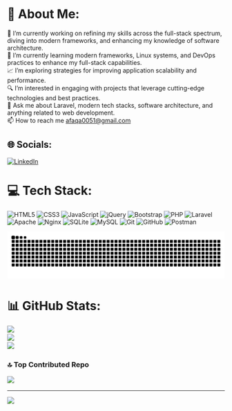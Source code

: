 # 💫 About Me:
🔭 I’m currently working on refining my skills across the full-stack spectrum, diving into modern frameworks, and enhancing my knowledge of software architecture.<br>🌱 I’m currently learning modern frameworks, Linux systems, and DevOps practices to enhance my full-stack capabilities.<br>📈 I’m exploring strategies for improving application scalability and performance.<br>🔍 I’m interested in engaging with projects that leverage cutting-edge technologies and best practices.<br>💬 Ask me about Laravel, modern tech stacks, software architecture, and anything related to web development.<br>📫 How to reach me afaqa0051@gmail.com<br>


## 🌐 Socials:
[![LinkedIn](https://img.shields.io/badge/LinkedIn-%230077B5.svg?logo=linkedin&logoColor=white)](https://linkedin.com/in/afaq-ahmad12) 

# 💻 Tech Stack:
![HTML5](https://img.shields.io/badge/html5-%23E34F26.svg?style=for-the-badge&logo=html5&logoColor=white) ![CSS3](https://img.shields.io/badge/css3-%231572B6.svg?style=for-the-badge&logo=css3&logoColor=white) ![JavaScript](https://img.shields.io/badge/javascript-%23323330.svg?style=for-the-badge&logo=javascript&logoColor=%23F7DF1E) ![jQuery](https://img.shields.io/badge/jquery-%230769AD.svg?style=for-the-badge&logo=jquery&logoColor=white) ![Bootstrap](https://img.shields.io/badge/bootstrap-%238511FA.svg?style=for-the-badge&logo=bootstrap&logoColor=white) ![PHP](https://img.shields.io/badge/php-%23777BB4.svg?style=for-the-badge&logo=php&logoColor=white) ![Laravel](https://img.shields.io/badge/laravel-%23FF2D20.svg?style=for-the-badge&logo=laravel&logoColor=white) ![Apache](https://img.shields.io/badge/apache-%23D42029.svg?style=for-the-badge&logo=apache&logoColor=white) ![Nginx](https://img.shields.io/badge/nginx-%23009639.svg?style=for-the-badge&logo=nginx&logoColor=white) ![SQLite](https://img.shields.io/badge/sqlite-%2307405e.svg?style=for-the-badge&logo=sqlite&logoColor=white) ![MySQL](https://img.shields.io/badge/mysql-4479A1.svg?style=for-the-badge&logo=mysql&logoColor=white) ![Git](https://img.shields.io/badge/git-%23F05033.svg?style=for-the-badge&logo=git&logoColor=white) ![GitHub](https://img.shields.io/badge/github-%23121011.svg?style=for-the-badge&logo=github&logoColor=white) ![Postman](https://img.shields.io/badge/Postman-FF6C37?style=for-the-badge&logo=postman&logoColor=white)


<div align="center">


  ![snake gif](https://github.com/afaqahmad0051/afaqahmad0051/blob/output/github-snake-dark.svg)
</div>


# 📊 GitHub Stats:
![](https://github-readme-stats.vercel.app/api?username=afaqahmad0051&theme=dark&hide_border=false&include_all_commits=true&count_private=true)<br/>
![](https://github-readme-streak-stats.herokuapp.com/?user=afaqahmad0051&theme=dark)<br/>
![](https://github-readme-stats.vercel.app/api/top-langs/?username=afaqahmad0051&theme=dark&hide_border=false&include_all_commits=true&count_private=true&layout=compact)

### 🔝 Top Contributed Repo
![](https://github-contributor-stats.vercel.app/api?username=afaqahmad0051&limit=5&theme=dark&combine_all_yearly_contributions=true)

---
[![](https://visitcount.itsvg.in/api?id=afaqahmad0051&icon=10&color=0)](https://visitcount.itsvg.in)

<!-- Proudly created with GPRM ( https://gprm.itsvg.in ) -->
